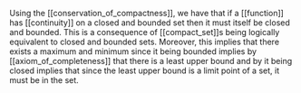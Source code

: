 Using the [[conservation_of_compactness]], we have that if a [[function]] has [[continuity]] on a closed and bounded set then it must itself be closed and bounded.
This is a consequence of [[compact_set]]s being logically equivalent to closed and bounded sets.
Moreover, this implies that there exists a maximum and minimum since it being bounded implies by [[axiom_of_completeness]] that there is a least upper bound and by it being closed implies that since the least upper bound is a limit point of a set, it must be in the set.